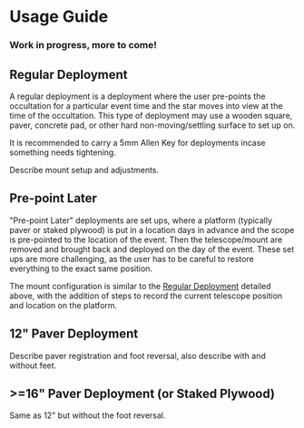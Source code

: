 # Usage Guide

### Work in progress, more to come!

## Regular Deployment

A regular deployment is a deployment where the user pre-points the occultation for a particular event time and the star moves into view at the time of the occultation. This type of deployment may use a wooden square, paver, concrete pad, or other hard non-moving/settling surface to set up on.

It is recommended to carry a 5mm Allen Key for deployments incase something needs tightening.

Describe mount setup and adjustments.


## Pre-point Later

"Pre-point Later" deployments are set ups, where a platform (typically paver or staked plywood) is put in a location days in advance and the scope is pre-pointed to the location of the event. Then the telescope/mount are removed and brought back and deployed on the day of the event.  These set ups are more challenging, as the user has to be careful to restore everything to the exact same position.

The mount configuration is similar to the [Regular Deployment](#regular-deployment) detailed above, with the addition of steps to record the current telescope position and location on the platform.

## 12" Paver Deployment

Describe paver registration and foot reversal, also describe with and without feet.

## >=16" Paver Deployment (or Staked Plywood)

Same as 12" but without the foot reversal.